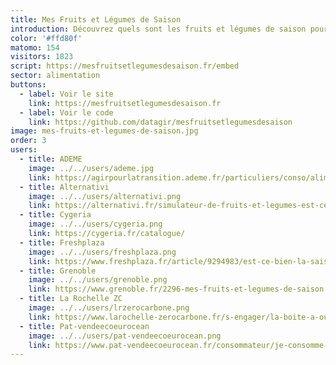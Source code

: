 ```yaml
---
title: Mes Fruits et Légumes de Saison
introduction: Découvrez quels sont les fruits et légumes de saison pour consommer des produits frais et locaux toute l'année ! En plus c'est meilleur pour votre santé et pour l'environnement !
color: '#ffd80f'
matomo: 154
visitors: 1823
script: https://mesfruitsetlegumesdesaison.fr/embed
sector: alimentation
buttons:
  - label: Voir le site
    link: https://mesfruitsetlegumesdesaison.fr
  - label: Voir le code
    link: https://github.com/datagir/mesfruitsetlegumesdesaison
image: mes-fruits-et-legumes-de-saison.jpg
order: 3
users:
  - title: ADEME
    image: ../../users/ademe.jpg
    link: https://agirpourlatransition.ademe.fr/particuliers/conso/alimentation/limpact-alimentation-lenvironnement
  - title: Alternativi
    image: ../../users/alternativi.png
    link: https://alternativi.fr/simulateur-de-fruits-et-legumes-est-ce-bien-la-saison/711
  - title: Cygeria
    image: ../../users/cygeria.png
    link: https://cygeria.fr/catalogue/
  - title: Freshplaza
    image: ../../users/freshplaza.png
    link: https://www.freshplaza.fr/article/9294983/est-ce-bien-la-saison-une-plateforme-pour-aider-les-consommateurs/
  - title: Grenoble
    image: ../../users/grenoble.png
    link: https://www.grenoble.fr/2296-mes-fruits-et-legumes-de-saison.htm
  - title: La Rochelle ZC
    image: ../../users/lrzerocarbone.png
    link: https://www.larochelle-zerocarbone.fr/s-engager/la-boite-a-outils-du-zero-carbone/mes-fruits-et-legumes-de-saison
  - title: Pat-vendeecoeurocean
    image: ../../users/pat-vendeecoeurocean.png
    link: https://www.pat-vendeecoeurocean.fr/consommateur/je-consomme-de-saison/
---
```

